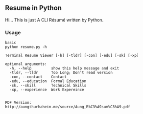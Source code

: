 
## Resume in Python
Hi...
This is just A CLI Résumé written by Python.

### Usage

```
basic
python resume.py -h

Terminal Resume Viewer [-h] [-tldr] [-con] [-edu] [-sk] [-xp]

optional arguments:
  -h, --help         show this help message and exit
  -tldr, --tldr      Too Long; Don't read version
  -con, --contact    Contact
  -edu, --education  Formal Education
  -sk, --skill       Technical Skills
  -xp, --experience  Work Expereince


PDF Version:
http://aungthurhahein.me/source/Aung_R%C3%A9sum%C3%A9.pdf